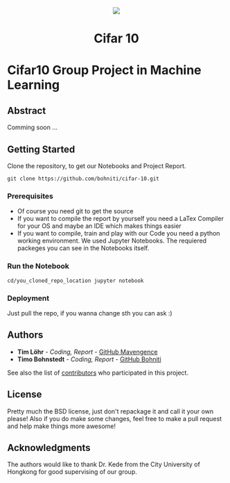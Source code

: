 <div style="border-bottom:none;">
<div align="center"> 
<img style="border-bottom:none;" src="https://github.com/bohniti/cifar-10/edit/master/report/photo/0_cityu.png">
<h1 style="border-bottom:none;">Cifar 10<h1>
</div>
</div>

# Cifar10 Group Project in Machine Learning

## Abstract

Comming soon ...

## Getting Started

Clone the repository, to get our Notebooks and Project Report.

```
git clone https://github.com/bohniti/cifar-10.git
```

### Prerequisites

- Of course you need git to get the source
- If you want to compile the report by yourself you need a LaTex Compiler for your OS and maybe an IDE which makes things easier
- If you want to compile, train and play with our Code you need a python working environment. We used Jupyter Notebooks. The requiered packeges you can see in the Notebooks itself.

### Run the Notebook

```
cd/you_cloned_repo_location jupyter notebook
```

### Deployment

Just pull the repo, if you wanna change sth you can ask :)

## Authors

* **Tim Löhr** - *Coding, Report* - [GitHub Mavengence](https://github.com/Mavengence)
* **Timo Bohnstedt** - *Coding, Report* - [GitHub Bohniti](https://github.com/bohniti)



See also the list of [contributors](https://github.com/bohniti/cifar-10/graphs/contributors) who participated in this project.

## License

Pretty much the BSD license, just don't repackage it and call it your own please!
Also if you do make some changes, feel free to make a pull request and help make things more awesome!

## Acknowledgments

The authors would like to thank Dr. Kede from the City University of Hongkong for good supervising of our group. 
